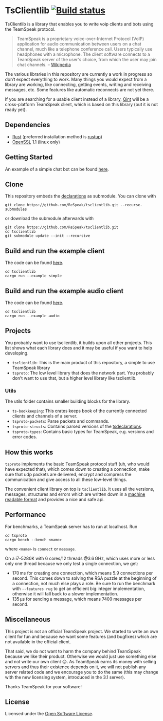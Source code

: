 # TsClientlib [![Build status](https://ci.appveyor.com/api/projects/status/ylne3ku7265xa22j/branch/master?svg=true)](https://ci.appveyor.com/project/Flakebi/tsclientlib/branch/master)
TsClientlib is a library that enables you to write voip clients and bots using
the TeamSpeak protocol.

> TeamSpeak is a proprietary voice-over-Internet Protocol (VoIP) application for
> audio communication between users on a chat channel, much like a telephone
> conference call. Users typically use headphones with a microphone. The client
> software connects to a TeamSpeak server of the user's choice, from which the
> user may join chat channels. – [Wikipedia](https://en.wikipedia.org/wiki/Teamspeak)

The various libraries in this repository are currently a work in progress so
don‘t expect everything to work. Many things you would expect from a
library are working, like connecting, getting events, writing and receiving
messages, etc. Some features like automatic reconnects are not yet there.

If you are searching for a usable client instead of a library,
[Qint](https://github.com/ReSpeak/Qint) will be a cross-platform TeamSpeak
client, which is based on this library (but it is not ready yet).

## Dependencies
- [Rust](https://rust-lang.org) (preferred installation method is [rustup](https://rustup.rs))
- [OpenSSL](https://www.openssl.org) 1.1 (linux only)

## Getting Started
An example of a simple chat bot can be found [here](https://github.com/ReSpeak/SimpleBot).

## Clone
This repository embeds the [declarations](https://github.com/ReSpeak/tsdeclarations) as submodule. You can clone with
```
git clone https://github.com/ReSpeak/tsclientlib.git --recurse-submodules
```
or download the submodule afterwards with
```
git clone https://github.com/ReSpeak/tsclientlib.git
cd tsclientlib
git submodule update --init --recursive
```

## Build and run the example client
The code can be found [here](tsclientlib/examples/simple.rs).
```
cd tsclientlib
cargo run --example simple
```

## Build and run the example audio client
The code can be found [here](tsclientlib/examples/audio.rs).
```
cd tsclientlib
cargo run --example audio
```


## Projects
You probably want to use tsclientlib, it builds upon all other projects. This
list shows what each library does and it may be useful if you want to help
developing.

- `tsclientlib`: This is the main product of this repository, a simple to use TeamSpeak library
- `tsproto`: The low level library that does the network part. You probably don't want to use that, but a higher level library like tsclientlib.

### Utils
The utils folder contains smaller building blocks for the library.

- `ts-bookkeeping`: This crates keeps book of the currently connected clients and channels of a server.
- `tsproto-packets`: Parse packets and commands.
- `tsproto-structs`: Contains parsed versions of the [tsdeclarations](https://github.com/ReSpeak/tsdeclarations).
- `tsproto-types`: Contains basic types for TeamSpeak, e.g. versions and error codes.

## How this works
`tsproto` implements the basic TeamSpeak protocol stuff (uh, who would have
expected that), which comes down to creating a connection, make sure that udp
packets are delivered, encrypt and compress the communication and give access to
all these low-level things.

The convenient client library on top is `tsclientlib`. It uses all the versions,
messages, structures and errors which are written down in a
[machine readable format](https://github.com/ReSpeak/tsdeclarations) and
provides a nice and safe api.

## Performance
For benchmarks, a TeamSpeak server has to run at localhost. Run
```
cd tsproto
cargo bench --bench <name>
```
where `<name>` is `connect` or `message`.

On a i7-5280K with 6 cores/12 threads @3.6 GHz, which uses more or less only one
thread because we only test a single connection, we get:

- 170 ms for creating one connection, which means 5.9 connections per second. This comes down to solving the RSA puzzle at the beginning of a connection, not much else plays a role. Be sure to run the benchmark with `--features rug` to get an efficient big integer implementation, otherwise it will fall back to a slower implementation.
- 135 µs for sending a message, which means 7400 messages per second.

## Miscellaneous
This project is not an official TeamSpeak project. We started to write an own
client for fun and because we want some features (and bugfixes) which are not
available in the official client.

That said, we do not want to harm the company behind TeamSpeak because we like
their product. Otherwise we would just use something else and not write our own
client 😉. As TeamSpeak earns its money with selling servers and thus their
existence depends on it, we will not publish any server related code and we
encourage you to do the same (this may change with the new licensing system,
introduced in the 3.1 server).

Thanks TeamSpeak for your software!

## License
Licensed under the [Open Software License](LICENSE).
